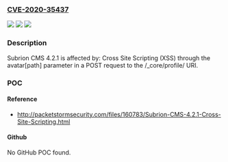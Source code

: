 ### [CVE-2020-35437](https://cve.mitre.org/cgi-bin/cvename.cgi?name=CVE-2020-35437)
![](https://img.shields.io/static/v1?label=Product&message=n%2Fa&color=blue)
![](https://img.shields.io/static/v1?label=Version&message=n%2Fa&color=blue)
![](https://img.shields.io/static/v1?label=Vulnerability&message=n%2Fa&color=brighgreen)

### Description

Subrion CMS 4.2.1 is affected by: Cross Site Scripting (XSS) through the avatar[path] parameter in a POST request to the /_core/profile/ URI.

### POC

#### Reference
- http://packetstormsecurity.com/files/160783/Subrion-CMS-4.2.1-Cross-Site-Scripting.html

#### Github
No GitHub POC found.

